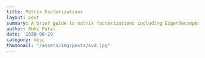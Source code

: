 ```yaml
---
title: Matrix Factorizations
layout: post
summary: A brief guide to matrix factorizations including Eigendecomposition, Singular Value Decomposition (SVD), LU and QR
author: Abhi Patel
date: '2020-06-29'
category: misc
thumbnail: "/assets/img/posts/svd.jpg"
---
```


